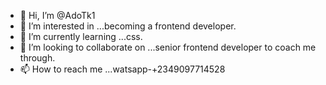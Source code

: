 - 👋 Hi, I’m @AdoTk1
- 👀 I’m interested in ...becoming a frontend developer.
- 🌱 I’m currently learning ...css.
- 💞️ I’m looking to collaborate on ...senior frontend developer to coach me through.
- 📫 How to reach me ...watsapp-+2349097714528

<!---
AdoTk1/AdoTk1 is a ✨ special ✨ repository because its `README.md` (this file) appears on your GitHub profile.
You can click the Preview link to take a look at your changes.
--->
